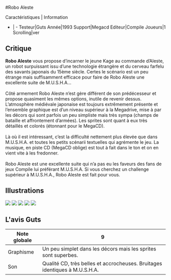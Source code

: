 #Robo Aleste

Caractéristiques | Information
- | -
Testeur|Guts
Année|1993
Support|Megacd
Editeur|Compile
Joueurs|1
Scrolling|ver

## Critique
<b>Robo Aleste</b> vous propose d’incarner le jeune Kage au commande d’Aleste, un robot surpuissant issu d’une technologie étrangère et du cerveau farfelu des savants japonais du 15ème siècle. Certes le scénario est un peu étrange mais suffisamment efficace pour faire de Robo Aleste une excellente suite de M.U.S.H.A...<br/><br/>Côté armement Robo Aleste n’est gère différent de son prédécesseur et propose quasiment les mêmes options, inutile de revenir dessus. L’atmosphère médiévale japonaise est toujours extrêmement présente et l’ensemble graphique est d’un niveau supérieur à la Megadrive, mise à par les décors qui sont parfois un peu simpliste mais très sympa (champs de bataille et affrontement d’armées). Les sprites sont quant à eux très détaillés et colorés (étonnant pour le MegaCD).<br/><br/>Là où il est intéressant, c’est la difficulté nettement plus élevée que dans M.U.S.H.A. et toutes les petits scénarii textuelles qui agrémente le jeu. La musique, en piste CD (MegaCD oblige) est tout à fait dans le ton et on en vient vite à les fredonner.<br/><br/>Robo Aleste est une excellente suite qui n’a pas eu les faveurs des fans de jeux Compile lui préférant M.U.S.H.A. Si vous cherchez un challenge supérieur à M.U.S.H.A., Robo Aleste est fait pour vous.

## Illustrations
![](http://www.shmup.com/images/thumbs/roboaleste_segacd_1.jpg)
![](http://www.shmup.com/images/thumbs/roboaleste_segacd_2.jpg)
![](http://www.shmup.com/images/thumbs/roboaleste_segacd_3.jpg)
![](http://www.shmup.com/images/thumbs/)
![](http://www.shmup.com/images/thumbs/)

## L'avis Guts
Note globale|9
-|-
Graphisme|Un peu simplet dans les décors mais les sprites sont superbes.
Son|Qualité CD, très belles et accrocheuses. Bruitages identiques à M.U.S.H.A.
